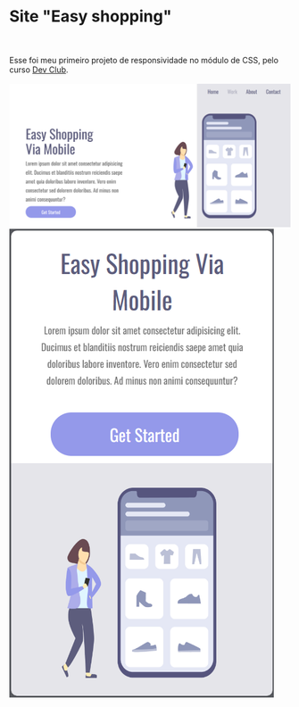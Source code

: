 <h1>Site "Easy shopping"</h1>
<br>
<br>
Esse foi meu primeiro projeto de responsividade no módulo de CSS, pelo curso <a href="https://rodolfomori.com.br/devclub/">Dev Club</a>.
<br>
<br>
<img src="https://github.com/mthscst/primeiro-projeto-responsividade/blob/main/responsividade%20normal.png?raw=true" > 
<img src="https://github.com/mthscst/primeiro-projeto-responsividade/blob/main/responsividade%20mobile.png?raw=true"> 
